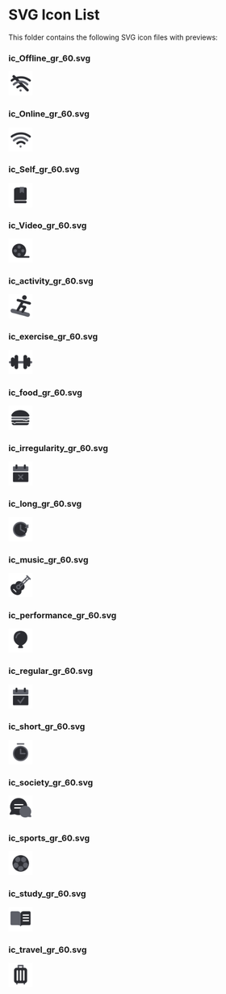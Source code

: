 # SVG Icon List

This folder contains the following SVG icon files with previews:

### ic_Offline_gr_60.svg

<img src="./ic_Offline_gr_60.svg" alt="ic_Offline_gr_60.svg" width="48" height="48" />

### ic_Online_gr_60.svg

<img src="./ic_Online_gr_60.svg" alt="ic_Online_gr_60.svg" width="48" height="48" />

### ic_Self_gr_60.svg

<img src="./ic_Self_gr_60.svg" alt="ic_Self_gr_60.svg" width="48" height="48" />

### ic_Video_gr_60.svg

<img src="./ic_Video_gr_60.svg" alt="ic_Video_gr_60.svg" width="48" height="48" />

### ic_activity_gr_60.svg

<img src="./ic_activity_gr_60.svg" alt="ic_activity_gr_60.svg" width="48" height="48" />

### ic_exercise_gr_60.svg

<img src="./ic_exercise_gr_60.svg" alt="ic_exercise_gr_60.svg" width="48" height="48" />

### ic_food_gr_60.svg

<img src="./ic_food_gr_60.svg" alt="ic_food_gr_60.svg" width="48" height="48" />

### ic_irregularity_gr_60.svg

<img src="./ic_irregularity_gr_60.svg" alt="ic_irregularity_gr_60.svg" width="48" height="48" />

### ic_long_gr_60.svg

<img src="./ic_long_gr_60.svg" alt="ic_long_gr_60.svg" width="48" height="48" />

### ic_music_gr_60.svg

<img src="./ic_music_gr_60.svg" alt="ic_music_gr_60.svg" width="48" height="48" />

### ic_performance_gr_60.svg

<img src="./ic_performance_gr_60.svg" alt="ic_performance_gr_60.svg" width="48" height="48" />

### ic_regular_gr_60.svg

<img src="./ic_regular_gr_60.svg" alt="ic_regular_gr_60.svg" width="48" height="48" />

### ic_short_gr_60.svg

<img src="./ic_short_gr_60.svg" alt="ic_short_gr_60.svg" width="48" height="48" />

### ic_society_gr_60.svg

<img src="./ic_society_gr_60.svg" alt="ic_society_gr_60.svg" width="48" height="48" />

### ic_sports_gr_60.svg

<img src="./ic_sports_gr_60.svg" alt="ic_sports_gr_60.svg" width="48" height="48" />

### ic_study_gr_60.svg

<img src="./ic_study_gr_60.svg" alt="ic_study_gr_60.svg" width="48" height="48" />

### ic_travel_gr_60.svg

<img src="./ic_travel_gr_60.svg" alt="ic_travel_gr_60.svg" width="48" height="48" />

